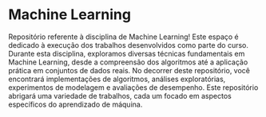# Machine Learning

Repositório referente à disciplina de Machine Learning! Este espaço é dedicado à execução dos trabalhos desenvolvidos como parte do curso. Durante esta disciplina, exploramos diversas técnicas fundamentais em Machine Learning, desde a compreensão dos algoritmos até a aplicação prática em conjuntos de dados reais. No decorrer deste repositório, você encontrará implementações de algoritmos, análises exploratórias, experimentos de modelagem e avaliações de desempenho. Este repositório abrigará uma variedade de trabalhos, cada um focado em aspectos específicos do aprendizado de máquina.
